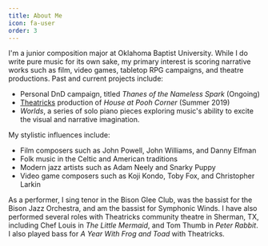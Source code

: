 ```yaml
---
title: About Me
icon: fa-user
order: 3
---
```


I'm a junior composition major at Oklahoma Baptist University.
While I do write pure music for its own sake, my primary interest is scoring narrative works
such as film, video games, tabletop RPG campaigns, and theatre productions.
Past and current projects include:
- Personal DnD campaign, titled *Thanes of the Nameless Spark* (Ongoing)
- [Theatricks](https://www.theatricks.org/) production of *House at Pooh Corner* (Summer 2019)
- *Worlds*, a series of solo piano pieces exploring music's ability to excite
  the visual and narrative imagination.

My stylistic influences include:
- Film composers such as John Powell, John Williams, and Danny Elfman
- Folk music in the Celtic and American traditions
- Modern jazz artists such as Adam Neely and Snarky Puppy
- Video game composers such as Koji Kondo, Toby Fox, and Christopher Larkin

As a performer, I sing tenor in the Bison Glee Club,
was the bassist for the Bison Jazz Orchestra,
and am the bassist for Symphonic Winds.
I have also performed several roles with Theatricks community theatre in Sherman, TX,
including Chef Louis in *The Little Mermaid*, and Tom Thumb in *Peter Rabbit*.
I also played bass for *A Year With Frog and Toad* with Theatricks.
